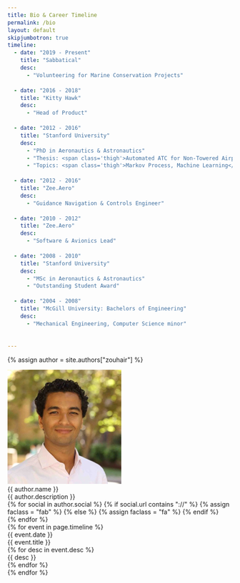 ```yaml
---
title: Bio & Career Timeline
permalink: /bio
layout: default
skipjumbotron: true
timeline:
  - date: "2019 - Present"
    title: "Sabbatical"
    desc: 
      - "Volunteering for Marine Conservation Projects"
    
  - date: "2016 - 2018"
    title: "Kitty Hawk"
    desc: 
      - "Head of Product"
    
  - date: "2012 - 2016"
    title: "Stanford University"
    desc: 
      - "PhD in Aeronautics & Astronautics"
      - "Thesis: <span class='thigh'>Automated ATC for Non-Towered Airports</span>"
      - "Topics: <span class='thigh'>Markov Process, Machine Learning</span>"
    
  - date: "2012 - 2016"
    title: "Zee.Aero"
    desc: 
      - "Guidance Navigation & Controls Engineer"
    
  - date: "2010 - 2012"
    title: "Zee.Aero"
    desc: 
      - "Software & Avionics Lead"
    
  - date: "2008 - 2010"
    title: "Stanford University"
    desc: 
      - "MSc in Aeronautics & Astronautics"
      - "Outstanding Student Award"
    
  - date: "2004 - 2008"
    title: "McGill University: Bachelors of Engineering"
    desc: 
      - "Mechanical Engineering, Computer Science minor"

  
---
```

<link rel="stylesheet" type="text/css" href="assets/css/bio.css">

{% assign author = site.authors["zouhair"] %}
<div id="header" class="bg1">
  <div id="headerblob">
    <img src="./assets/img/mypicture.png" class="img-circle imgme">
    <div id="headertext">
      <div id="htname">{{ author.name }}</div>
      <div id="htdesc">{{ author.description }}</div>
      <div id="icons">
        {% for social in author.social %}
           {% if social.url contains "://" %}
              {% assign faclass = "fab" %}
           {% else %}
              {% assign faclass = "fa" %}
           {% endif %}
        <div class="svgico">
          <a href="{{ social.url }}" target="_blank">
            <i class="{{ faclass }} fa-{{ social.title }} fa-lg" style="color:white"></i>
          </a>
        </div>
        {% endfor %}
      </div>
      <div class="container">
        <div id="timeline">
          {% for event in page.timeline %}
          <div class="timelineitem">
            <div class="tdate"> {{ event.date }} </div>
            <div class="ttitle">{{ event.title }}</div>
            {% for desc in event.desc %}
            <div class="tdesc"> {{ desc }} </div>
            {% endfor %}
          </div>
          {% endfor %}
        </div>
      </div>
    </div>
  </div>



</div>

